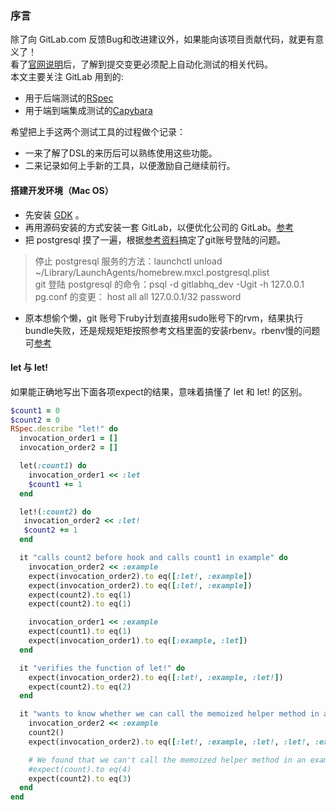### 序言

除了向 GitLab.com 反馈Bug和改进建议外，如果能向该项目贡献代码，就更有意义了！  
看了[官网说明](https://docs.gitlab.com/ce/development/)后，了解到提交变更必须配上自动化测试的相关代码。  
本文主要关注 GitLab 用到的:  
* 用于后端测试的[RSpec](https://github.com/rspec/rspec-rails/)
* 用于端到端集成测试的[Capybara](https://github.com/teamcapybara/capybara)

希望把上手这两个测试工具的过程做个记录：
* 一来了解了DSL的来历后可以熟练使用这些功能。
* 二来记录如何上手新的工具，以便激励自己继续前行。

#### 搭建开发环境（Mac OS）
* 先安装 [GDK](https://gitlab.com/gitlab-org/gitlab-development-kit/blob/master/doc/prepare.md#macos) 。
* 再用源码安装的方式安装一套 GitLab，以便优化公司的 GitLab。[参考](https://github.com/WebEntity/Installation-guide-for-GitLab-on-OS-X)
* 把 postgresql 摸了一遍，根据[参考资料](https://www.lijiaocn.com/%E6%8A%80%E5%B7%A7/2018/09/28/postgres-user-manage.html)搞定了git账号登陆的问题。
> 停止 postgresql 服务的方法：launchctl unload ~/Library/LaunchAgents/homebrew.mxcl.postgresql.plist  
> git 登陆 postgresql 的命令：psql -d gitlabhq_dev -Ugit -h 127.0.0.1  
> pg.conf 的变更： host    all             all             127.0.0.1/32            password  
* 原本想偷个懒，git 账号下ruby计划直接用sudo账号下的rvm，结果执行bundle失败，还是规规矩矩按照参考文档里面的安装rbenv。rbenv慢的问题可[参考](https://www.cnblogs.com/f-ck-need-u/p/10805521.html#installslow)

#### let 与 let!  

如果能正确地写出下面各项expect的结果，意味着搞懂了 let 和 let! 的区别。 

```ruby
$count1 = 0
$count2 = 0
RSpec.describe "let!" do
  invocation_order1 = []
  invocation_order2 = []

  let(:count1) do
    invocation_order1 << :let
    $count1 += 1
  end

  let!(:count2) do
   invocation_order2 << :let!
   $count2 += 1
  end

  it "calls count2 before hook and calls count1 in example" do
    invocation_order2 << :example
    expect(invocation_order2).to eq([:let!, :example])
    expect(invocation_order2).to eq([:let!, :example])
    expect(count2).to eq(1)
    expect(count2).to eq(1)

    invocation_order1 << :example
    expect(count1).to eq(1)
    expect(invocation_order1).to eq([:example, :let])
  end

  it "verifies the function of let!" do
    expect(invocation_order2).to eq([:let!, :example, :let!])
    expect(count2).to eq(2)
  end

  it "wants to know whether we can call the memoized helper method in an example" do
    invocation_order2 << :example
    count2()
    expect(invocation_order2).to eq([:let!, :example, :let!, :let!, :example])

    # We found that we can't call the memoized helper method in an example by ourselves"
    #expect(count).to eq(4)
    expect(count2).to eq(3)
  end
end
```


